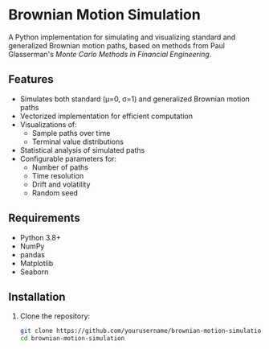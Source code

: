 # Brownian Motion Simulation

A Python implementation for simulating and visualizing standard and generalized Brownian motion paths, based on methods from Paul Glasserman's *Monte Carlo Methods in Financial Engineering*.

## Features

- Simulates both standard (μ=0, σ=1) and generalized Brownian motion paths
- Vectorized implementation for efficient computation
- Visualizations of:
  - Sample paths over time
  - Terminal value distributions
- Statistical analysis of simulated paths
- Configurable parameters for:
  - Number of paths
  - Time resolution
  - Drift and volatility
  - Random seed

## Requirements

- Python 3.8+
- NumPy
- pandas
- Matplotlib
- Seaborn

## Installation

1. Clone the repository:
   ```bash
   git clone https://github.com/yourusername/brownian-motion-simulation.git
   cd brownian-motion-simulation
